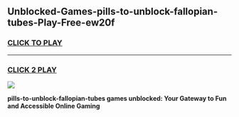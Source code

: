 
## Unblocked-Games-pills-to-unblock-fallopian-tubes-Play-Free-ew20f
<h3>
<a href="https://premium76.site?title=pills-to-unblock-fallopian-tubes&ref=21A">CLICK TO PLAY</a></h3>
<hr>

<h3>
<a href="https://premium76.site?title=pills-to-unblock-fallopian-tubes&ref=21A">CLICK 2 PLAY</a>
  
</h3>

<a href="https://premium76.site?title=pills-to-unblock-fallopian-tubes&ref=21A"><img src="https://clearcache.store/games.png"></a>


**pills-to-unblock-fallopian-tubes games unblocked: Your Gateway to Fun and Accessible Online Gaming**
